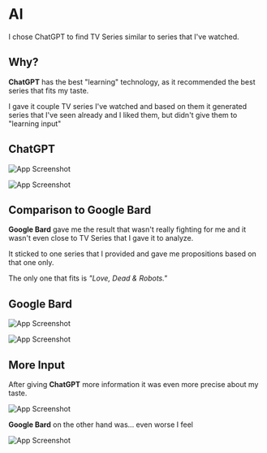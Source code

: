 
# AI
I chose ChatGPT to find TV Series similar to series that I've watched.


## Why?

**ChatGPT** has the best "learning" technology, as it recommended the best series that fits my taste.

I gave it couple TV series I've watched and based on them it generated series that I've seen already and I liked them, but didn't give them to "learning input"

## ChatGPT

![App Screenshot](https://i.imgur.com/BQOFIe6.png)

![App Screenshot](https://i.imgur.com/gf7xPUG.png)


## Comparison to Google Bard

**Google Bard** gave me the result that wasn't really fighting for me and it wasn't even close to TV Series that I gave it to analyze.

It sticked to one series that I provided and gave me propositions based on that one only.

The only one that fits is *"Love, Dead & Robots."*
## Google Bard
![App Screenshot](https://i.imgur.com/zA3ju2B.png)

![App Screenshot](https://i.imgur.com/fnf85z2.png)

## More Input
After giving **ChatGPT** more information it was even more precise about my taste.

![App Screenshot](https://i.imgur.com/lYRZf0k.png)


**Google Bard** on the other hand was... even worse I feel

![App Screenshot](https://i.imgur.com/pNMdorW.png)
